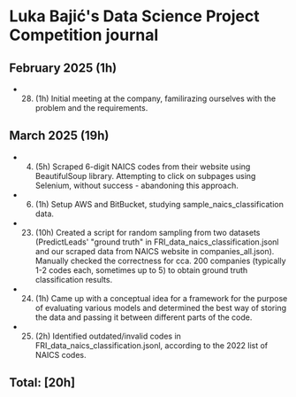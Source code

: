 # Luka Bajić's Data Science Project Competition journal

## February 2025 (1h)

* 28. (1h) Initial meeting at the company, familirazing ourselves with the problem and the requirements. 

## March 2025 (19h)

* 4. (5h) Scraped 6-digit NAICS codes from their website using BeautifulSoup library. Attempting to click on subpages using Selenium, without success - abandoning this approach. 
* 6. (1h) Setup AWS and BitBucket, studying sample_naics_classification data.
* 23. (10h) Created a script for random sampling from two datasets (PredictLeads' "ground truth" in FRI_data_naics_classification.jsonl and our scraped data from NAICS website in companies_all.json). Manually checked the correctness for cca. 200 companies (typically 1-2 codes each, sometimes up to 5) to obtain ground truth classification results.
* 24. (1h) Came up with a conceptual idea for a framework for the purpose of evaluating various models and determined the best way of storing the data and passing it between different parts of the code.
* 25. (2h) Identified outdated/invalid codes in FRI_data_naics_classification.jsonl, according to the 2022 list of NAICS codes.

## Total: [20h]
